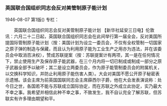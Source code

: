### 英国联合国组织同志会反对美管制原子能计划

1946-08-07
第1版()
专栏：

　　英国联合国组织同志会反对美管制原子能计划
    【新华社延安三日电】伦敦讯：六月二十二日起，英国联合国组织同志会在此间举行第一届全会，反对美国所提国际管制原子能计划（按：美国计划为设立一委员会，不仅有全权管制一切国家之原子弹的制造与保藏，而且认为利用原子能为工业生产之用亦为违法，并在该委员会中取消否决权），赞成苏联提案（按：苏联提案计有两项，其一是在任何情况下，禁止使用生产及保存原子能武器，在三个月内将一切已制成或制成一部分之原子武器全部予以破坏；其二是设立两委员会，作为原子能管制委员会的附属机关，以交换科学知识，并防止利用原子能伤害人类）。大会对美国不愿公开原子秘密表示遗憾。该会主席为前英国国联同志会主席薛西尔子爵，他在大会发表演说称：处今日之世，各国若不能与苏联成立国际协定，而在苏联之外成立此协定，实乃最大不幸之事。我希望并相信此种不幸之事，不致发生，我不自认完全了解苏联，但苏联实有许多理由期望和平。
